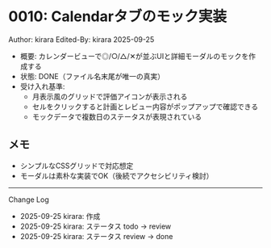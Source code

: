 # 0010: Calendarタブのモック実装

Author: kirara
Edited-By: kirara 2025-09-25

- 概要: カレンダービューで◎/○/△/✕が並ぶUIと詳細モーダルのモックを作成する
- 状態: DONE（ファイル名末尾が唯一の真実）
- 受け入れ基準:
  - 月表示風のグリッドで評価アイコンが表示される
  - セルをクリックすると計画とレビュー内容がポップアップで確認できる
  - モックデータで複数日のステータスが表現されている

## メモ
- シンプルなCSSグリッドで対応想定
- モーダルは素朴な実装でOK（後続でアクセシビリティ検討）

---
Change Log
- 2025-09-25 kirara: 作成
- 2025-09-25 kirara: ステータス todo → review
- 2025-09-25 kirara: ステータス review → done
